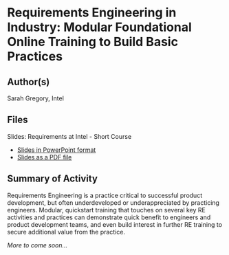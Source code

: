 # Requirements Engineering in Industry: Modular Foundational Online Training to Build Basic Practices

## Author(s)

Sarah Gregory, Intel

## Files

Slides: Requirements at Intel - Short Course
* [Slides in PowerPoint format](<./Requirements at Intel - Short Course.pptx>)
* [Slides as a PDF file](<./Requirements at Intel - Short Course.pdf>)

## Summary of Activity 

Requirements Engineering is a practice critical to successful product development, but often underdeveloped or underappreciated by practicing engineers. Modular, quickstart training that touches on several key RE activities and practices can demonstrate quick benefit to engineers and product development teams, and even build interest in further RE training to secure additional value from the practice.

*More to come soon...*
